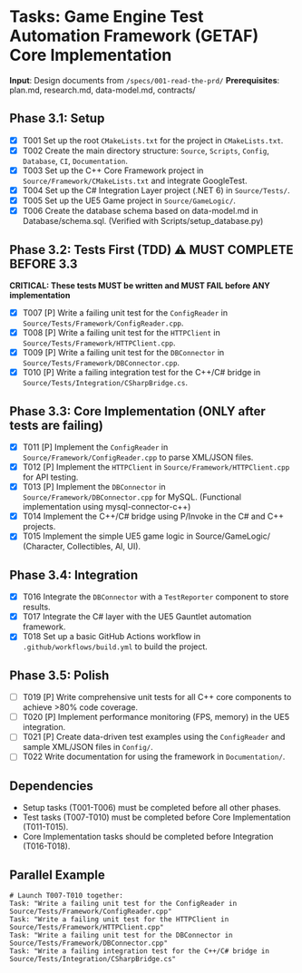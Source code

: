 # Tasks: Game Engine Test Automation Framework (GETAF) Core Implementation

**Input**: Design documents from `/specs/001-read-the-prd/`
**Prerequisites**: plan.md, research.md, data-model.md, contracts/

## Phase 3.1: Setup
- [X] T001 Set up the root `CMakeLists.txt` for the project in `CMakeLists.txt`.
- [X] T002 Create the main directory structure: `Source`, `Scripts`, `Config`, `Database`, `CI`, `Documentation`.
- [X] T003 Set up the C++ Core Framework project in `Source/Framework/CMakeLists.txt` and integrate GoogleTest.
- [X] T004 Set up the C# Integration Layer project (.NET 6) in `Source/Tests/`.
- [X] T005 Set up the UE5 Game project in `Source/GameLogic/`.
- [X] T006 Create the database schema based on data-model.md in Database/schema.sql. (Verified with Scripts/setup_database.py)

## Phase 3.2: Tests First (TDD) ⚠️ MUST COMPLETE BEFORE 3.3
**CRITICAL: These tests MUST be written and MUST FAIL before ANY implementation**
- [X] T007 [P] Write a failing unit test for the `ConfigReader` in `Source/Tests/Framework/ConfigReader.cpp`.
- [X] T008 [P] Write a failing unit test for the `HTTPClient` in `Source/Tests/Framework/HTTPClient.cpp`.
- [X] T009 [P] Write a failing unit test for the `DBConnector` in `Source/Tests/Framework/DBConnector.cpp`.
- [X] T010 [P] Write a failing integration test for the C++/C# bridge in `Source/Tests/Integration/CSharpBridge.cs`.

## Phase 3.3: Core Implementation (ONLY after tests are failing)
- [X] T011 [P] Implement the `ConfigReader` in `Source/Framework/ConfigReader.cpp` to parse XML/JSON files.
- [X] T012 [P] Implement the `HTTPClient` in `Source/Framework/HTTPClient.cpp` for API testing.
- [X] T013 [P] Implement the `DBConnector` in `Source/Framework/DBConnector.cpp` for MySQL. (Functional implementation using mysql-connector-c++)
- [X] T014 Implement the C++/C# bridge using P/Invoke in the C# and C++ projects.
- [X] T015 Implement the simple UE5 game logic in Source/GameLogic/ (Character, Collectibles, AI, UI).

## Phase 3.4: Integration
- [X] T016 Integrate the `DBConnector` with a `TestReporter` component to store results.
- [X] T017 Integrate the C# layer with the UE5 Gauntlet automation framework.
- [X] T018 Set up a basic GitHub Actions workflow in `.github/workflows/build.yml` to build the project.

## Phase 3.5: Polish
- [ ] T019 [P] Write comprehensive unit tests for all C++ core components to achieve >80% code coverage.
- [ ] T020 [P] Implement performance monitoring (FPS, memory) in the UE5 integration.
- [ ] T021 [P] Create data-driven test examples using the `ConfigReader` and sample XML/JSON files in `Config/`.
- [ ] T022 Write documentation for using the framework in `Documentation/`.

## Dependencies
- Setup tasks (T001-T006) must be completed before all other phases.
- Test tasks (T007-T010) must be completed before Core Implementation (T011-T015).
- Core Implementation tasks should be completed before Integration (T016-T018).

## Parallel Example
```
# Launch T007-T010 together:
Task: "Write a failing unit test for the ConfigReader in Source/Tests/Framework/ConfigReader.cpp"
Task: "Write a failing unit test for the HTTPClient in Source/Tests/Framework/HTTPClient.cpp"
Task: "Write a failing unit test for the DBConnector in Source/Tests/Framework/DBConnector.cpp"
Task: "Write a failing integration test for the C++/C# bridge in Source/Tests/Integration/CSharpBridge.cs"
```
